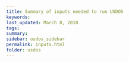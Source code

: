 ```yaml
---
title: Summary of inputs needed to run USDOS
keywords:
last_updated: March 8, 2018
tags:
summary:
sidebar: usdos_sidebar
permalink: inputs.html
folder: usdos
---
```


